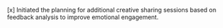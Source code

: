 [x] Initiated the planning for additional creative sharing sessions based on feedback analysis to improve emotional engagement.
